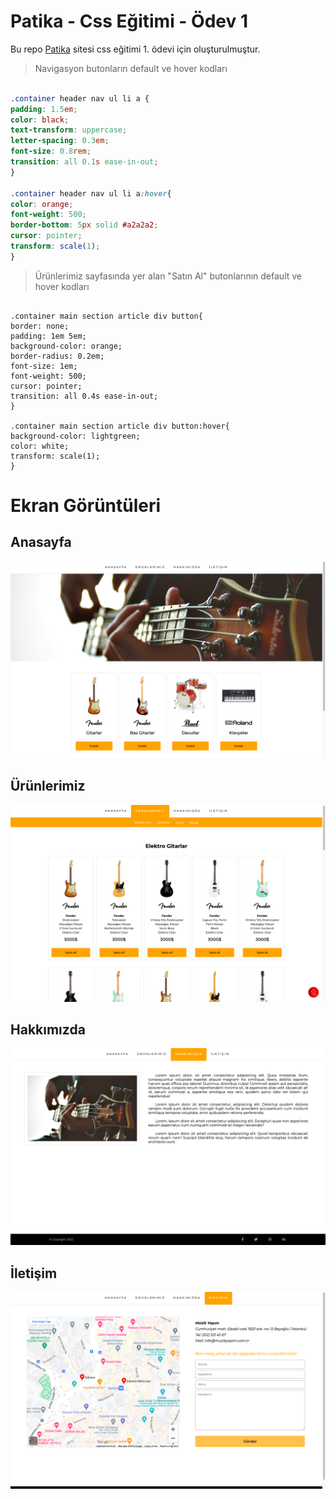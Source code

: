 # Patika - Css Eğitimi - Ödev 1
Bu repo [Patika](http://www.patika.dev) sitesi css eğitimi 1. ödevi için oluşturulmuştur.

> Navigasyon butonların default ve hover kodları
> 
```css

.container header nav ul li a {
padding: 1.5em;
color: black;
text-transform: uppercase;
letter-spacing: 0.3em;
font-size: 0.8rem;
transition: all 0.1s ease-in-out;
}

.container header nav ul li a:hover{
color: orange;
font-weight: 500;
border-bottom: 5px solid #a2a2a2;
cursor: pointer;
transform: scale(1);
}

```

> Ürünlerimiz sayfasında yer alan "Satın Al" butonlarının default ve hover kodları

```

.container main section article div button{
border: none;
padding: 1em 5em;
background-color: orange;
border-radius: 0.2em;
font-size: 1em;
font-weight: 500;
cursor: pointer;
transition: all 0.4s ease-in-out;
}

.container main section article div button:hover{
background-color: lightgreen;
color: white;
transform: scale(1);
}

```

# Ekran Görüntüleri

## Anasayfa
![anasayfa](screenshot/1.png)

## Ürünlerimiz
![ürünlerimiz](screenshot/2.png)

## Hakkımızda
![hakkımızda](screenshot/3.png)

## İletişim
![iletişim](screenshot/4.png)

